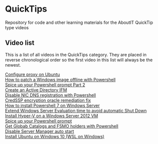 # QuickTips
Repository for code and other learning materials for the AboutIT QuickTip type videos <br />

## Video list
This is a list of all videos in the QuickTips category. They are placed in reverse chronological order so the first video in this list will always be the newest. <br />

[Configure proxy on Ubuntu](https://youtu.be/OJLGGaJPWM8)<br/>
[How to patch a Windows image offline with Powershell](https://youtu.be/WJovyceBf7g)<br/>
[Spice up your Powershell prompt Part 2](https://youtu.be/gslN7Q_3P3I)</br>
[Create an Active Directory IFM](https://youtu.be/_C8Hilr_Jws)<br/>
[Disable NIC DNS registration with Powershell](https://youtu.be/_g-Y1ClIMMk)<br/>
[CredSSP encryption oracle remediation fix](https://youtu.be/kK-2uH-8axU)<br/>
[How to install Powershell 7 on Windows Server](https://youtu.be/073p54BcyLA)<br/>
[Extend Windows Server Evaluation time to avoid automatic Shut Down](https://youtu.be/N5AATvnUihM)<br/>
[Install Hyper-V on a Windows Server 2012 VM](https://youtu.be/er8ocGGh6mk) <br />
[Spice up your Powershell prompt](https://youtu.be/3Q5tOjdqysg) <br />
[Get Globab Catalogs and FSMO holders with Powershell](https://youtu.be/5Lw-qbIDhzw) <br />
[Disable Server Manager auto start](https://youtu.be/iyFUzt1S0Fs) <br />
[Install Ubuntu on Windows 10 (WSL on Windows)](https://youtu.be/XDvt4dIN-Mw)